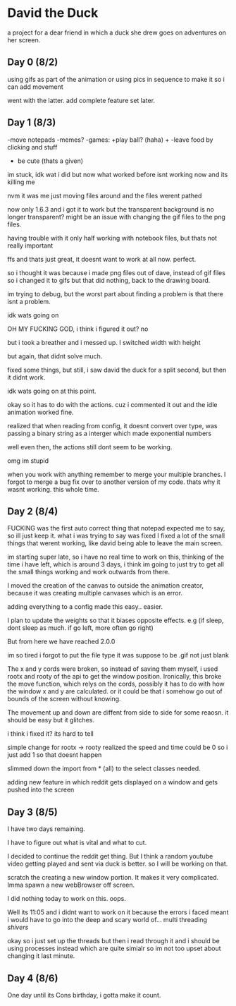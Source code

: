 # David the Duck
a project for a dear friend in which a duck she drew goes on adventures on her screen.

## Day 0 (8/2)
using gifs as part of the animation
or using pics in sequence to make it so i can add movement

went with the latter.
add complete feature set later.

## Day 1 (8/3)
-move notepads
-memes?
-games:
+play ball? (haha)
+
-leave food by clicking and stuff
- be cute (thats a given)

im stuck, idk wat i did but now what worked before isnt working now and its killing me

nvm it was me just moving files around and the files werent pathed

now only 1.6.3 and i got it to work but the transparent background is no longer transparent? might be an issue with changing the gif files
to the png files.

having trouble with it only half working with notebook files, but thats not really important

ffs and thats just great, it doesnt want to work at all now. perfect.

so i thought it was because i made png files out of dave, instead of gif files so i changed it to gifs 
but that did nothing, back to the drawing board.

im trying to debug, but the worst part about finding a problem is that there isnt a problem.

idk wats going on

OH MY FUCKING GOD, i think i figured it out?
no

but i took a breather and i messed up. I switched width with height

but again, that didnt solve much.

fixed some things, but still, i saw david the duck for a split second, but then it didnt work.

idk wats going on at this point.

okay so it has to do with the actions.
cuz i commented it out and the idle animation worked fine.

realized that when reading from config, it doesnt convert over type, was passing a binary string as a interger which made exponential numbers

well even then, the actions still dont seem to be working.

omg im stupid

when you work with anything remember to merge your multiple branches.
I forgot to merge a bug fix over to another version of my code. thats why it wasnt working. this whole time.

## Day 2 (8/4)

FUCKING was the first auto correct thing that notepad expected me to say, so ill just keep it.
what i was trying to say was fixed
I fixed a lot of the small things that werent working, like david being able to leave the main screen.

im starting super late, so i have no real time to work on this, thinking of the time i have left, which is around 
3 days, i think im going to just try to get all the small things working and work outwards from there.

I moved the creation of the canvas to outside the animation creator, because it was creating multiple canvases
which is an error.

adding everything to a config made this easy.. easier.

I plan to update the weights so that it biases opposite effects. e.g (if sleep, dont sleep as much. if go left, more often go right)

But from here we have reached 2.0.0

im so tired i forgot to put the file type it was suppose to be .gif not just blank

The x and y cords were broken, so instead of saving them myself, i used rootx and rooty of the api to get the window
position.
Ironically, this broke the move function, which relys on the cords, possibly it has to do with how the window x and y are calculated.
or it could be that i somehow go out of bounds of the screen without knowing.

The movement up and down are diffent from side to side for some reaosn.
it should be easy
but it glitches.

i think i fixed it? its hard to tell

simple change for rootx -> rooty 
realized the speed and time could be 0 so i just add 1 so that doesnt happen

slimmed down the import from * (all) to the select classes needed.

adding new feature in which reddit gets displayed on a window and gets pushed into the screen

## Day 3 (8/5)
I have two days remaining.

I have to figure out what is vital and what to cut.

I decided to continue the reddit get thing. But I think a random youtube video getting played and sent via duck is better.
so I will be working on that.

scratch the creating a new window portion. It makes it very complicated. Imma spawn a new webBrowser off screen.

I did nothing today to work on this. oops.

Well its 11:05 and i didnt want to work on it because the errors i faced meant i would have to go into the 
deep and scary world of... multi threading *shivers*

okay so i just set up the threads but then i read through it and i should be using processes instead which are quite simialr
so im not too upset about changing it last minute.

## Day 4 (8/6)

One day until its Cons birthday, i gotta make it count.
